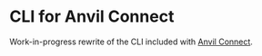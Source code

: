 # CLI for Anvil Connect
Work-in-progress rewrite of the CLI included with [Anvil Connect](https://github.com/christiansmith/anvil-connect).


